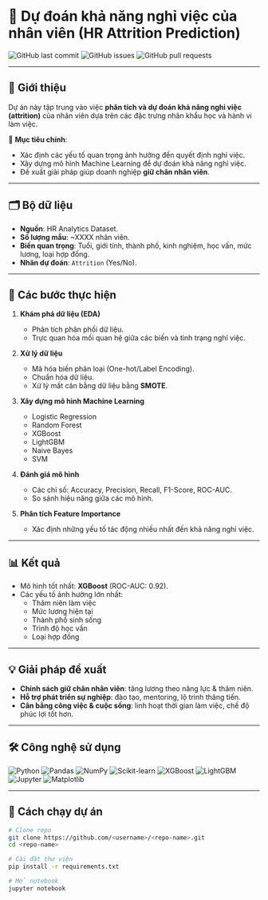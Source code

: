 # 🚀 Dự đoán khả năng nghỉ việc của nhân viên (HR Attrition Prediction)

![GitHub last commit](https://img.shields.io/github/last-commit/<username>/<repo-name>)
![GitHub issues](https://img.shields.io/github/issues/<username>/<repo-name>)
![GitHub pull requests](https://img.shields.io/github/issues-pr/<username>/<repo-name>)

---

## 📌 Giới thiệu
Dự án này tập trung vào việc **phân tích và dự đoán khả năng nghỉ việc (attrition)** của nhân viên dựa trên các đặc trưng nhân khẩu học và hành vi làm việc.  

🎯 **Mục tiêu chính**:
- Xác định các yếu tố quan trọng ảnh hưởng đến quyết định nghỉ việc.  
- Xây dựng mô hình Machine Learning để dự đoán khả năng nghỉ việc.  
- Đề xuất giải pháp giúp doanh nghiệp **giữ chân nhân viên**.  

---

## 🗂️ Bộ dữ liệu
- **Nguồn**: HR Analytics Dataset.  
- **Số lượng mẫu**: ~XXXX nhân viên.  
- **Biến quan trọng**: Tuổi, giới tính, thành phố, kinh nghiệm, học vấn, mức lương, loại hợp đồng.  
- **Nhãn dự đoán**: `Attrition` (Yes/No).  

---

## 🔧 Các bước thực hiện
1. **Khám phá dữ liệu (EDA)**  
   - Phân tích phân phối dữ liệu.  
   - Trực quan hóa mối quan hệ giữa các biến và tình trạng nghỉ việc.  

2. **Xử lý dữ liệu**  
   - Mã hóa biến phân loại (One-hot/Label Encoding).  
   - Chuẩn hóa dữ liệu.  
   - Xử lý mất cân bằng dữ liệu bằng **SMOTE**.  

3. **Xây dựng mô hình Machine Learning**  
   - Logistic Regression  
   - Random Forest  
   - XGBoost  
   - LightGBM  
   - Naive Bayes  
   - SVM  

4. **Đánh giá mô hình**  
   - Các chỉ số: Accuracy, Precision, Recall, F1-Score, ROC-AUC.  
   - So sánh hiệu năng giữa các mô hình.  

5. **Phân tích Feature Importance**  
   - Xác định những yếu tố tác động nhiều nhất đến khả năng nghỉ việc.  

---

## 📊 Kết quả
- Mô hình tốt nhất: **XGBoost** (ROC-AUC: 0.92).  
- Các yếu tố ảnh hưởng lớn nhất:  
  - Thâm niên làm việc  
  - Mức lương hiện tại  
  - Thành phố sinh sống  
  - Trình độ học vấn  
  - Loại hợp đồng  

---

## 💡 Giải pháp đề xuất
- **Chính sách giữ chân nhân viên**: tăng lương theo năng lực & thâm niên.  
- **Hỗ trợ phát triển sự nghiệp**: đào tạo, mentoring, lộ trình thăng tiến.  
- **Cân bằng công việc & cuộc sống**: linh hoạt thời gian làm việc, chế độ phúc lợi tốt hơn.  

---

## 🛠️ Công nghệ sử dụng
![Python](https://img.shields.io/badge/Python-3776AB?logo=python&logoColor=white)
![Pandas](https://img.shields.io/badge/Pandas-150458?logo=pandas&logoColor=white)
![NumPy](https://img.shields.io/badge/NumPy-013243?logo=numpy&logoColor=white)
![Scikit-learn](https://img.shields.io/badge/Scikit--learn-F7931E?logo=scikit-learn&logoColor=white)
![XGBoost](https://img.shields.io/badge/XGBoost-FF6600?logo=python&logoColor=white)
![LightGBM](https://img.shields.io/badge/LightGBM-00C853?logo=python&logoColor=white)
![Jupyter](https://img.shields.io/badge/Jupyter-F37626?logo=jupyter&logoColor=white)
![Matplotlib](https://img.shields.io/badge/Matplotlib-11557c?logo=python&logoColor=white)

---

## 📌 Cách chạy dự án

```bash
# Clone repo
git clone https://github.com/<username>/<repo-name>.git
cd <repo-name>

# Cài đặt thư viện
pip install -r requirements.txt

# Mở notebook
jupyter notebook

